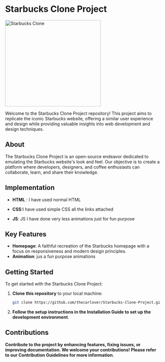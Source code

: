# Starbucks Clone Project

<img src="https://upload.wikimedia.org/wikipedia/en/thumb/d/d3/Starbucks_Corporation_Logo_2011.svg/640px-Starbucks_Corporation_Logo_2011.svg.png" alt="Starbucks Clone" width="310" height="280">


Welcome to the Starbucks Clone Project repository! This project aims to replicate the iconic Starbucks website, offering a similar user experience and design while providing valuable insights into web development and design techniques.

## About

The Starbucks Clone Project is an open-source endeavor dedicated to emulating the Starbucks website's look and feel. Our objective is to create a platform where developers, designers, and coffee enthusiasts can collaborate, learn, and share their knowledge.

## Implementation

- **HTML** : I have used normal HTML 

- **CSS**:I have used simple CSS all the links attached

- **JS**: JS I have done very less animations just for fun purpose

## Key Features

- **Homepage**: A faithful recreation of the Starbucks homepage with a focus on responsiveness and modern design principles.
- **Animation**: jus a fun purpose animations 

## Getting Started

To get started with the Starbucks Clone Project:

1. **Clone this repository** to your local machine:

   ```bash
   git clone https://github.com/thecarlover/Starbucks-Clone-Project.git


2. **Follow the setup instructions in the Installation Guide to set up the development environment**.

## Contributions
**Contribute to the project by enhancing features, fixing issues, or improving documentation. We welcome your contributions! Please refer to our Contribution Guidelines for more information**.
